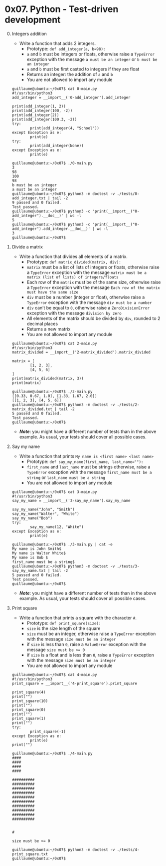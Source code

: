 # 0x07. Python - Test-driven development

0. Integers addition
	- Write a function that adds 2 integers.
		- Prototype: `def add_integer(a, b=98):`
		- `a` and `b` must be integers or floats, otherwise raise a `TypeError` exception with the message `a must be an integer` or `b must be an integer`
		- `a` and `b` must be first casted to integers if they are float
		- Returns an integer: the addition of `a` and `b`
		- You are not allowed to import any module
	```
	guillaume@ubuntu:~/0x07$ cat 0-main.py
	#!/usr/bin/python3
	add_integer = __import__('0-add_integer').add_integer

	print(add_integer(1, 2))
	print(add_integer(100, -2))
	print(add_integer(2))
	print(add_integer(100.3, -2))
	try:
    		print(add_integer(4, "School"))
	except Exception as e:
    		print(e)
	try:
    		print(add_integer(None))
	except Exception as e:
    		print(e)

	guillaume@ubuntu:~/0x07$ ./0-main.py
	3
	98
	100
	98
	b must be an integer
	a must be an integer
	guillaume@ubuntu:~/0x07$ python3 -m doctest -v ./tests/0-add_integer.txt | tail -2
	9 passed and 0 failed.
	Test passed.
	guillaume@ubuntu:~/0x07$ python3 -c 'print(__import__("0-add_integer").__doc__)' | wc -l
	5
	guillaume@ubuntu:~/0x07$ python3 -c 'print(__import__("0-add_integer").add_integer.__doc__)' | wc -l
	3
	guillaume@ubuntu:~/0x07$ 
	```

1. Divide a matrix
	- Write a function that divides all elements of a matrix.
		- Prototype: `def matrix_divided(matrix, div):`
		- `matrix` must be a list of lists of integers or floats, otherwise raise a `TypeError` exception with the message `matrix must be a matrix (list of lists) of integers/floats`
		- Each row of the `matrix` must be of the same size, otherwise raise a `TypeError` exception with the message `Each row of the matrix must have the same size`
		- `div` must be a number (integer or float), otherwise raise a `TypeError` exception with the message `div must be a number`
		- `div` can’t be equal to `0`, otherwise raise a `ZeroDivisionError` exception with the message `division by zero`
		- All elements of the matrix should be divided by `div`, rounded to 2 decimal places
		- Returns a new matrix
		- You are not allowed to import any module
	```
	guillaume@ubuntu:~/0x07$ cat 2-main.py
	#!/usr/bin/python3
	matrix_divided = __import__('2-matrix_divided').matrix_divided

	matrix = [
    		[1, 2, 3],
    		[4, 5, 6]
	]
	print(matrix_divided(matrix, 3))
	print(matrix)

	guillaume@ubuntu:~/0x07$ ./2-main.py
	[[0.33, 0.67, 1.0], [1.33, 1.67, 2.0]]
	[[1, 2, 3], [4, 5, 6]]
	guillaume@ubuntu:~/0x07$ python3 -m doctest -v ./tests/2-matrix_divided.txt | tail -2
	5 passed and 0 failed.
	Test passed.
	guillaume@ubuntu:~/0x07$
	```
	- ___Note___: you might have a different number of tests than in the above example. As usual, your tests should cover all possible cases.

2. Say my name
	- Write a function that prints `My name is <first name> <last name>`
		- Prototype: `def say_my_name(first_name, last_name=""):`
		- `first_name` and `last_name` must be strings otherwise, raise a `TypeError` exception with the message `first_name must be a string` or `last_name must be a string`
		- You are not allowed to import any module
	```
	guillaume@ubuntu:~/0x07$ cat 3-main.py
	#!/usr/bin/python3
	say_my_name = __import__('3-say_my_name').say_my_name

	say_my_name("John", "Smith")
	say_my_name("Walter", "White")
	say_my_name("Bob")
	try:
    		say_my_name(12, "White")
	except Exception as e:
    		print(e)

	guillaume@ubuntu:~/0x07$ ./3-main.py | cat -e
	My name is John Smith$
	My name is Walter White$
	My name is Bob $
	first_name must be a string$
	guillaume@ubuntu:~/0x07$ python3 -m doctest -v ./tests/3-say_my_name.txt | tail -2
	5 passed and 0 failed.
	Test passed.
	guillaume@ubuntu:~/0x07$ 
	```
	- ___Note___: you might have a different number of tests than in the above example. As usual, your tests should cover all possible cases.

3. Print square
	- Write a function that prints a square with the character `#`.
		- Prototype: `def print_square(size):`
		- `size` is the size length of the square
		- `size` must be an integer, otherwise raise a `TypeError` exception with the message `size must be an integer`
		- if `size` is less than `0`, raise a `ValueError` exception with the message `size must be >= 0`
		- if `size` is a float and is less than `0`, raise a `TypeError` exception with the message `size must be an integer`
		- You are not allowed to import any module
	```
	guillaume@ubuntu:~/0x07$ cat 4-main.py
	#!/usr/bin/python3
	print_square = __import__('4-print_square').print_square

	print_square(4)
	print("")
	print_square(10)
	print("")
	print_square(0)
	print("")
	print_square(1)
	print("")
	try:
    		print_square(-1)
	except Exception as e:
    		print(e)
	print("")

	guillaume@ubuntu:~/0x07$ ./4-main.py
	####
	####
	####
	####

	##########
	##########
	##########
	##########
	##########
	##########
	##########
	##########
	##########
	##########


	#

	size must be >= 0

	guillaume@ubuntu:~/0x07$ python3 -m doctest -v ./tests/4-print_square.txt
	guillaume@ubuntu:~/0x07$ 
	```
